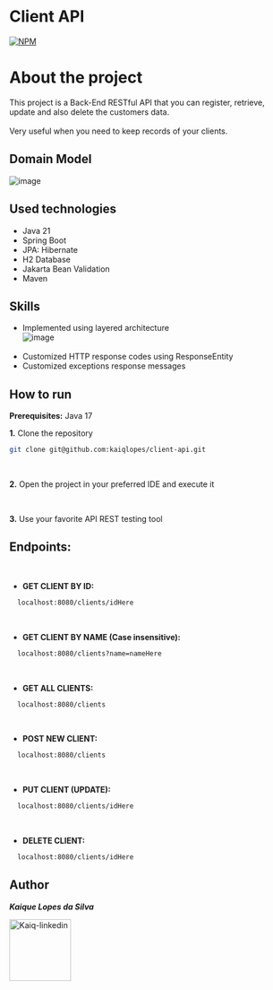 # Client API

[![NPM](https://img.shields.io/npm/l/react)](https://github.com/kaiqlopes/client-crud/blob/main/LICENSE)

# About the project
This project is a Back-End RESTful API that you can register, retrieve, update and also delete the customers data.
<br><br>
Very useful when you need to keep records of your clients.

## Domain Model

![image](https://github.com/kaiqlopes/client-crud/assets/58572272/f727e744-8a57-49e0-b729-6d85e0a3e587)



## Used technologies

- Java 21
- Spring Boot
- JPA: Hibernate
- H2 Database
- Jakarta Bean Validation
- Maven

## Skills

- Implemented using layered architecture <br>
  ![image](https://github.com/kaiqlopes/client-crud/assets/58572272/1d229883-d1e3-4593-9b19-26887cf8cc18)
  <br><br>
- Customized HTTP response codes using ResponseEntity
- Customized exceptions response messages

## How to run

<b>Prerequisites:</b> Java 17

<b>1.</b> Clone the repository
  ```bash
  git clone git@github.com:kaiqlopes/client-api.git
```
<br>

<b>2.</b> Open the project in your preferred IDE and execute it

<br>

<b>3.</b> Use your favorite API REST testing tool

## Endpoints:

<br>

- <b>GET CLIENT BY ID:</b>
```bash
  localhost:8080/clients/idHere
```
<br>

- <b>GET CLIENT BY NAME (Case insensitive):</b>
```bash
  localhost:8080/clients?name=nameHere
```
<br>

- <b>GET ALL CLIENTS:</b>
```bash
  localhost:8080/clients
```

<br>

- <b>POST NEW CLIENT:</b> <br>
```bash
  localhost:8080/clients
```

<br>

- <b>PUT CLIENT (UPDATE):</b> <br>
```bash
  localhost:8080/clients/idHere
```

<br>

- <b>DELETE CLIENT:</b> <br>
```bash
  localhost:8080/clients/idHere
```

## Author
<b>_Kaique Lopes da Silva_</b> <br>
<div align="left" style="display: inline-block;">
  <a href="https://www.linkedin.com/in/kaiqlopes/" target="_blank">
    <img align= "center" alt="Kaiq-linkedin" = height "110" width="110" src="https://img.shields.io/badge/LinkedIn-0077B5?style=for-the-badge&logo=linkedin&logoColor=white">
  </a>
</div>
